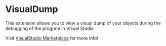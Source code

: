 # VisualDump

This extension allows you to view a visual dump of your objects during the debugging of the program in Visual Studio

Visit [VisualStudio Marketplace](https://marketplace.visualstudio.com/items?itemName=KirAntipov.VisualDump#overview) for more info!

